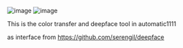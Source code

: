 
![image](https://github.com/D-Mad/deepface_color_transfer_automatic1111/assets/8207507/06ba06f3-b891-4058-9913-0ef29afee693)
![image](https://github.com/D-Mad/deepface_color_transfer_automatic1111/assets/8207507/674b2836-ba8f-4a45-a8c4-9248fb3db49c)



This is the color transfer and deepface tool in automatic1111

as interface from 
https://github.com/serengil/deepface




